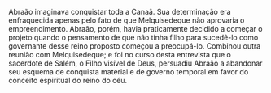 ﻿Abraão imaginava conquistar toda a Canaã. Sua determinação era enfraquecida apenas pelo fato de que Melquisedeque não aprovaria o empreendimento. Abraão, porém, havia praticamente decidido a começar o projeto quando o pensamento de que não tinha filho para sucedê-lo como governante desse reino proposto começou a preocupá-lo. Combinou outra reunião com Melquisedeque; e foi no curso desta entrevista que o sacerdote de Salém, o Filho visível de Deus, persuadiu Abraão a abandonar seu esquema de conquista material e de governo temporal em favor do conceito espiritual do reino do céu.